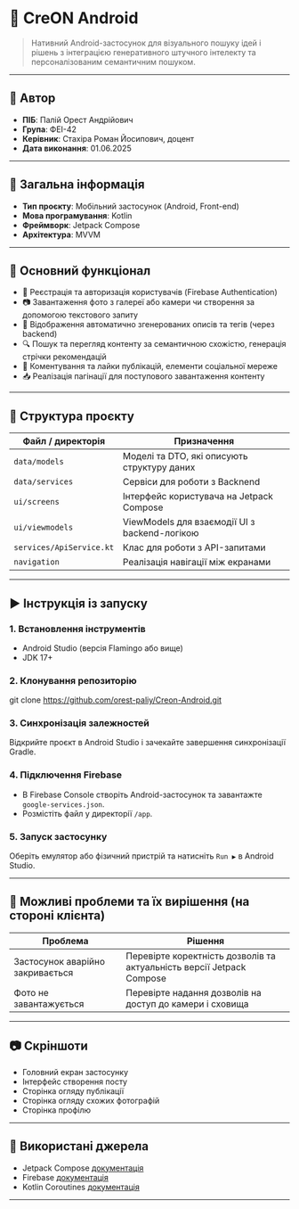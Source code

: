 # 📱 CreON Android

> Нативний Android-застосунок для візуального пошуку ідей і рішень з інтеграцією генеративного штучного інтелекту та персоналізованим семантичним пошуком.

---

## 👤 Автор

* **ПІБ**: Палій Орест Андрійович
* **Група**: ФЕІ-42
* **Керівник**: Стахіра Роман Йосипович, доцент
* **Дата виконання**: 01.06.2025

---

## 📌 Загальна інформація

* **Тип проєкту**: Мобільний застосунок (Android, Front-end)
* **Мова програмування**: Kotlin
* **Фреймворк**: Jetpack Compose
* **Архітектура**: MVVM

---

## 🧠 Основний функціонал

* 🔐 Реєстрація та авторизація користувачів (Firebase Authentication)
* 📷 Завантаження фото з галереї або камери чи створення за допомогою текстового запиту
* 📝 Відображення автоматично згенерованих описів та тегів (через backend)
* 🔍 Пошук та перегляд контенту за семантичною схожістю, генерація стрічки рекомендацій
* 💬 Коментування та лайки публікацій, елементи соціальної мереже
* 📥 Реалізація пагінації для поступового завантаження контенту

---

## 🧱 Структура проєкту

| Файл / директорія        | Призначення                                   |
| ------------------------ | --------------------------------------------- |
| `data/models`            | Моделі та DTO, які описують структуру даних   |
| `data/services`          | Сервіси для роботи з Backnend  		   |
| `ui/screens`             | Інтерфейс користувача на Jetpack Compose      |
| `ui/viewmodels`          | ViewModels для взаємодії UI з backend-логікою |
| `services/ApiService.kt` | Клас для роботи з API-запитами                |
| `navigation`             | Реалізація навігації між екранами             |

---

## ▶️ Інструкція із запуску

### 1. Встановлення інструментів

* Android Studio (версія Flamingo або вище)
* JDK 17+

### 2. Клонування репозиторію

git clone https://github.com/orest-paliy/Creon-Android.git

### 3. Синхронізація залежностей

Відкрийте проєкт в Android Studio і зачекайте завершення синхронізації Gradle.

### 4. Підключення Firebase

* В Firebase Console створіть Android-застосунок та завантажте `google-services.json`.
* Розмістіть файл у директорії `/app`.

### 5. Запуск застосунку

Оберіть емулятор або фізичний пристрій та натисніть `Run ▶️` в Android Studio.

---

## 🧪 Можливі проблеми та їх вирішення (на стороні клієнта)

| Проблема                             | Рішення                                                               |
| ------------------------------------ | --------------------------------------------------------------------- |
| Застосунок аварійно закривається     | Перевірте коректність дозволів та актуальність версії Jetpack Compose |
| Фото не завантажується               | Перевірте надання дозволів на доступ до камери і сховища              |

---

## 📷 Скріншоти

* Головний екран застосунку
* Інтерфейс створення посту
* Сторінка огляду публікації
* Сторінка огляду схожих фотографій
* Сторінка профілю
  
---

## 🧾 Використані джерела

* Jetpack Compose [документація](https://developer.android.com/jetpack/compose/documentation)
* Firebase [документація](https://firebase.google.com/docs/android/setup)
* Kotlin Coroutines [документація](https://kotlinlang.org/docs/coroutines-guide.html)

---
